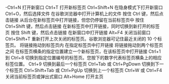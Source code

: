 -Ctrl+N 打开新窗口 
Ctrl+T 打开新标签页 
Ctrl+Shift+N 在隐身模式下打开新窗口 
Ctrl+O，然后选择文件 在谷歌浏览器中打开计算机上的文件 
按住 Ctrl 键，然后点击链接 从后台在新标签页中打开链接，但您仍停留在当前标签页中 
按住 Ctrl+Shift 键，然后点击链接 在新标签页中打开链接，同时切换到新打开的标签页 
按住 Shift 键，然后点击链接 在新窗口中打开链接 
Alt+F4 关闭当前窗口 
Ctrl+Shift+T 重新打开上次关闭的标签页。谷歌浏览器可记住最近关闭的 10 个标签页。
将链接拖动到标签页内 在指定标签页中打开链接 
将链接拖动到两个标签页之间 在标签页横条的指定位置建立一个新标签页，在该标签页中打开链接 
Ctrl+1 到 Ctrl+8 切换到指定位置编号的标签页。您按下的数字代表标签页横条上的相应标签位置。 
Ctrl+9 切换到最后一个标签页 
Ctrl+Tab 或 Ctrl+PgDown 切换到下一个标签页 
Ctrl+Shift+Tab 或 Ctrl+PgUp 切换到上一个标签页 
Ctrl+W 或 Ctrl+F4 关闭当前标签页或弹出式窗口 
Alt+Home 打开主页